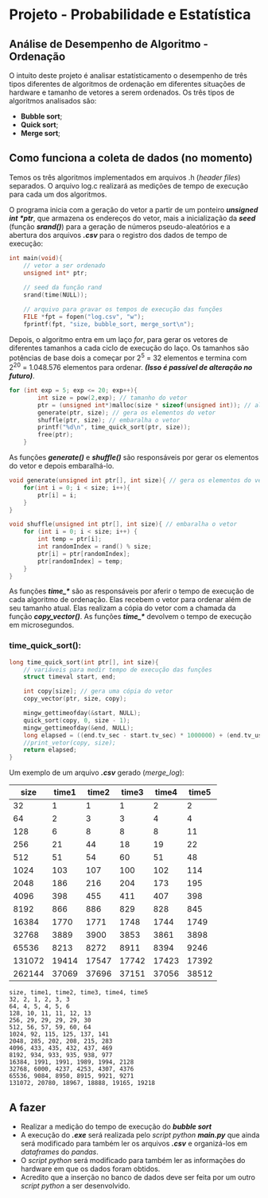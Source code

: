 # Projeto - Probabilidade e Estatística

## Análise de Desempenho de Algoritmo - Ordenação

O intuito deste projeto é analisar estatísticamento o desempenho de três tipos diferentes de algoritmos de ordenação em diferentes situações de hardware e tamanho de vetores a serem ordenados. Os três tipos de algoritmos analisados são:

* **Bubble sort**;
* **Quick sort**;
* **Merge sort**;

## Como funciona a coleta de dados (no momento)

Temos os três algoritmos implementados em arquivos .h (_header files_) separados. O arquivo log.c realizará as medições de tempo de execução para cada um dos algoritmos.

O programa inicia com a geração do vetor a partir de um ponteiro **_unsigned int \*ptr_**, que armazena os endereços do vetor, mais a inicialização da **_seed_** (função **_srand()_**) para a geração de números pseudo-aleatórios e a abertura dos arquivos **_.csv_** para o registro dos dados de tempo de execução:

~~~c
int main(void){
    // vetor a ser ordenado
    unsigned int* ptr;
    
    // seed da função rand
    srand(time(NULL));

    // arquivo para gravar os tempos de execução das funções
    FILE *fpt = fopen("log.csv", "w");
    fprintf(fpt, "size, bubble_sort, merge_sort\n");
~~~

Depois, o algoritmo entra em um laço _for_, para gerar os vetores de diferentes tamanhos a cada ciclo de execução do laço. Os tamanhos são potências de base dois a começar por 2<sup>5</sup> = 32 elementos e termina com 2<sup>20</sup> = 1.048.576 elementos para ordenar. **_(Isso é passível de alteração no futuro)_**.

~~~c
for (int exp = 5; exp <= 20; exp++){
        int size = pow(2,exp); // tamanho do vetor
        ptr = (unsigned int*)malloc(size * sizeof(unsigned int)); // alocação de memoria para o vetor
        generate(ptr, size); // gera os elementos do vetor
        shuffle(ptr, size); // embaralha o vetor
        printf("%d\n", time_quick_sort(ptr, size));
        free(ptr);
    }
~~~

As funções **_generate()_** e **_shuffle()_** são responsáveis por gerar os elementos do vetor e depois embaralhá-lo.

~~~c
void generate(unsigned int ptr[], int size){ // gera os elementos do vetor
    for(int i = 0; i < size; i++){
        ptr[i] = i;
    }
}

void shuffle(unsigned int ptr[], int size){ // embaralha o vetor
    for (int i = 0; i < size; i++) {
        int temp = ptr[i];
        int randomIndex = rand() % size;
        ptr[i] = ptr[randomIndex];
        ptr[randomIndex] = temp;
    }
}
~~~

As funções **_time\_\*_** são as responsáveis por aferir o tempo de execução de cada algoritmo de ordenação. Elas recebem o vetor para ordenar além de seu tamanho atual. Elas realizam a cópia do vetor com a chamada da função **_copy\_vector()_**. As funções **_time\_\*_** devolvem o tempo de execução em microsegundos.

### time\_quick\_sort():

~~~c
long time_quick_sort(int ptr[], int size){
    // variáveis para medir tempo de execução das funções
    struct timeval start, end;

    int copy[size]; // gera uma cópia do vetor
    copy_vector(ptr, size, copy);

    mingw_gettimeofday(&start, NULL);
    quick_sort(copy, 0, size - 1);
    mingw_gettimeofday(&end, NULL);
    long elapsed = ((end.tv_sec - start.tv_sec) * 1000000) + (end.tv_usec - start.tv_usec);
    //print_vetor(copy, size);
    return elapsed;
}
~~~

Um exemplo de um arquivo **_.csv_** gerado (_merge\_log_):

|size  |time1 |time2 |time3 |time4 |time5 |
|------|------|------|------|------|------|
|32    | 1    | 1    | 1    | 2    | 2    |
|64    | 2    | 3    | 3    | 4    | 4    |
|128   | 6    | 8    | 8    | 8    | 11   |
|256   | 21   | 44   | 18   | 19   | 22   |
|512   | 51   | 54   | 60   | 51   | 48   |
|1024  | 103  | 107  | 100  | 102  | 114  |
|2048  | 186  | 216  | 204  | 173  | 195  |
|4096  | 398  | 455  | 411  | 407  | 398  |
|8192  | 866  | 886  | 829  | 828  | 845  |
|16384 | 1770 | 1771 | 1748 | 1744 | 1749 |
|32768 | 3889 | 3900 | 3853 | 3861 | 3898 |
|65536 | 8213 | 8272 | 8911 | 8394 | 9246 |
|131072| 19414| 17547| 17742| 17423| 17392|
|262144| 37069| 37696| 37151| 37056| 38512|

~~~csv
size, time1, time2, time3, time4, time5
32, 2, 1, 2, 3, 3
64, 4, 5, 4, 5, 6
128, 10, 11, 11, 12, 13
256, 29, 29, 29, 29, 30
512, 56, 57, 59, 60, 64
1024, 92, 115, 125, 137, 141
2048, 285, 202, 208, 215, 283
4096, 433, 435, 432, 437, 469
8192, 934, 933, 935, 938, 977
16384, 1991, 1991, 1989, 1994, 2128
32768, 6000, 4237, 4253, 4307, 4376
65536, 9084, 8950, 8915, 9921, 9271
131072, 20780, 18967, 18888, 19165, 19218
~~~

## A fazer

* Realizar a medição do tempo de execução do **_bubble sort_**
* A execução do **_.exe_** será realizada pelo _script_ _python_ **_main.py_** que ainda será modificado para também ler os arquivos **_.csv_** e organizá-los em _dataframes_ do _pandas_.
* O _script_ _python_ será modificado para também ler as informações do hardware em que os dados foram obtidos.
* Acredito que a inserção no banco de dados deve ser feita por um outro _script_ _python_ a ser desenvolvido.
